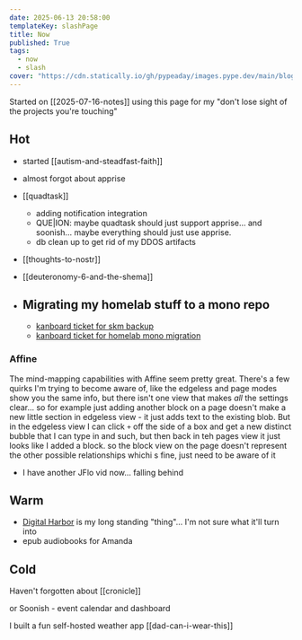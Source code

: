 ```yaml
---
date: 2025-06-13 20:58:00
templateKey: slashPage
title: Now
published: True
tags:
  - now
  - slash
cover: "https://cdn.statically.io/gh/pypeaday/images.pype.dev/main/blog-media/20250614141616_0d1e39b0.png"
---
```


Started on [[2025-07-16-notes]] using this page for my "don't lose sight of the projects you're touching"

## Hot

- started [[autism-and-steadfast-faith]]
- almost forgot about apprise

- [[quadtask]]
  - adding notification integration
  - QUE|ION: maybe quadtask should just support apprise... and soonish... maybe everything should just use apprise.
  - db clean up to get rid of my DDOS artifacts

- [[thoughts-to-nostr]]
- [[deuteronomy-6-and-the-shema]]
- Migrating my homelab stuff to a mono repo
  - 
  - [kanboard ticket for skm backup](https://kanboard.paynepride.com/?controller=TaskViewController&action=show&task_id=247&project_id=8)
  - [kanboard ticket for homelab mono migration](https://kanboard.paynepride.com/task/109)

### Affine

The mind-mapping capabilities with Affine seem pretty great. There's a few
quirks I'm trying to become aware of, like the edgeless and page modes show you
the same info, but there isn't one view that makes _all_ the settings clear...
so for example just adding another block on a page doesn't make a new little
section in edgeless view - it just adds text to the existing blob. But in the
edgeless view I can click `+` off the side of a box and get a new distinct
bubble that I can type in and such, but then back in teh pages view it just
looks like I added a block. so the block view on the page doesn't represent the
other possible relationships whichi s fine, just need to be aware of it

- I have another JFlo vid now... falling behind

## Warm

- [Digital Harbor](https://mydigitalharbor.com) is my long standing "thing"... I'm not sure what it'll turn into
- epub audiobooks for Amanda

## Cold

Haven't forgotten about [[cronicle]]

or Soonish - event calendar and dashboard


I built a fun self-hosted weather app [[dad-can-i-wear-this]]
